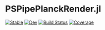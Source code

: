 # PSPipePlanckRender.jl

[![Stable](https://img.shields.io/badge/docs-stable-blue.svg)](https://xzackli.github.io/PSPipePlanckRender.jl/stable)
[![Dev](https://img.shields.io/badge/docs-dev-blue.svg)](https://xzackli.github.io/PSPipePlanckRender.jl/dev)
[![Build Status](https://github.com/xzackli/PSPipePlanckRender.jl/workflows/CI/badge.svg)](https://github.com/xzackli/PSPipePlanckRender.jl/actions)
[![Coverage](https://codecov.io/gh/xzackli/PSPipePlanckRender.jl/branch/master/graph/badge.svg)](https://codecov.io/gh/xzackli/PSPipePlanckRender.jl)

